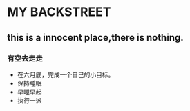 
# MY  BACKSTREET
## this is a innocent place,there is nothing.
### 有空去走走

- 在六月底，完成一个自己的小目标。
- 保持睡眠
- 早睡早起
- 执行一派

